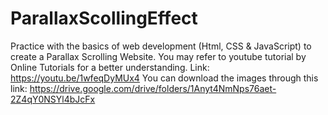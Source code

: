 # ParallaxScollingEffect
Practice with the basics of web development (Html, CSS &amp; JavaScript) to create a Parallax Scrolling Website. 
You may refer to youtube tutorial by Online Tutorials for a better understanding. 
Link: https://youtu.be/1wfeqDyMUx4
You can download the images through this link: 
https://drive.google.com/drive/folders/1Anyt4NmNps76aet-2Z4qY0NSYl4bJcFx
